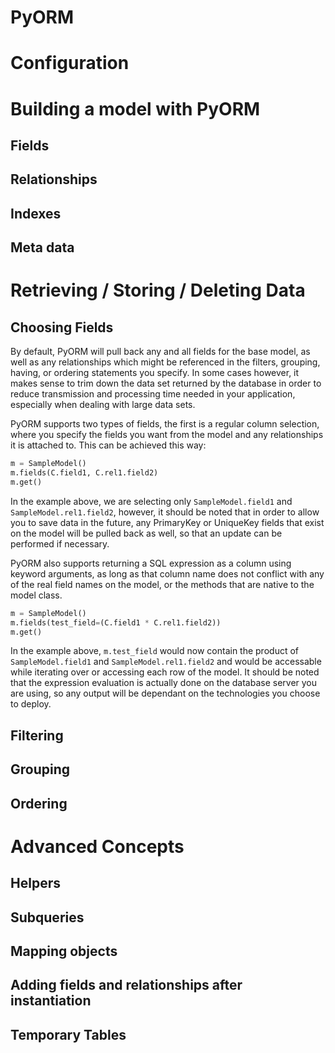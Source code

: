 PyORM
=====

# Configuration
# Building a model with PyORM
## Fields
## Relationships
## Indexes
## Meta data
# Retrieving / Storing / Deleting Data
## Choosing Fields
By default, PyORM will pull back any and all fields for the base model, as well as any relationships which might be referenced in the filters, grouping, having, or ordering statements you specify.  In some cases however, it makes sense to trim down the data set returned by the database in order to reduce transmission and processing time needed in your application, especially when dealing with large data sets.

PyORM supports two types of fields, the first is a regular column selection, where you specify the fields you want from the model and any relationships it is attached to.  This can be achieved this way:
```python
m = SampleModel()
m.fields(C.field1, C.rel1.field2)
m.get()
```
In the example above, we are selecting only `SampleModel.field1` and `SampleModel.rel1.field2`, however, it should be noted that in order to allow you to save data in the future, any PrimaryKey or UniqueKey fields that exist on the model will be pulled back as well, so that an update can be performed if necessary.

PyORM also supports returning a SQL expression as a column using keyword arguments, as long as that column name does not conflict with any of the real field names on the model, or the methods that are native to the model class.

```python
m = SampleModel()
m.fields(test_field=(C.field1 * C.rel1.field2))
m.get()
```
In the example above, `m.test_field` would now contain the product of `SampleModel.field1` and `SampleModel.rel1.field2` and would be accessable while iterating over or accessing each row of the model.  It should be noted that the expression evaluation is actually done on the database server you are using, so any output will be dependant on the technologies you choose to deploy.
## Filtering
## Grouping
## Ordering
# Advanced Concepts
## Helpers
## Subqueries
## Mapping objects
## Adding fields and relationships after instantiation
## Temporary Tables

